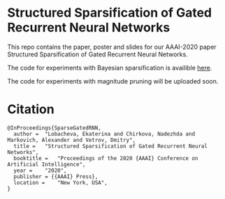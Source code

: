 # Structured Sparsification of Gated Recurrent Neural Networks

This repo contains the paper, poster and slides for our AAAI-2020 paper Structured Sparsification of Gated Recurrent Neural Networks.

The code for experiments with Bayesian sparsification is availible [here](https://github.com/tipt0p/SparseBayesianRNN).

The code for experiments with magnitude pruning will be uploaded soon.

# Citation

```
@InProceedings{SparseGatedRNN,
  author = 	"Lobacheva, Ekaterina and Chirkova, Nadezhda and Markovich, Alexander and Vetrov, Dmitry",
  title = 	"Structured Sparsification of Gated Recurrent Neural Networks",
  booktitle = 	"Proceedings of the 2020 {AAAI} Conference on Artificial Intelligence",
  year = 	"2020",
  publisher = {{AAAI} Press},
  location = 	"New York, USA",
}
```
